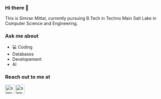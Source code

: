 ### Hi there 👋
This is Simran Mittal, currently pursuing B.Tech in Techno Main Salt Lake in Computer Science and Engineering.
### Ask me about
 - :computer: Coding
 - Databases
 - Developement
 - AI
### Reach out to me at
<p align="left">
<a href="mailto:mittalsimran20017@gmail.com" target="blank"><img  src="https://img.shields.io/badge/Gmail-simranmittal2337-ea4335?style=for-the-badge&logo=gmail" alt="simranmittal2337@gmail.com" height="30"/></a>
<a href="https://linkedin.com/in/simran-mittal-48061a101" target="blank"><img  src="https://img.shields.io/badge/LinkedIn-simran--mittal--48061a101-0A66C2?style=for-the-badge&logo=linkedin" alt="simran-mittal-48061a101" height="30"/></a>
</p>
